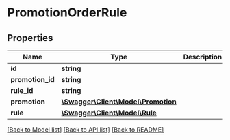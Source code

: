 # PromotionOrderRule

## Properties
Name | Type | Description | Notes
------------ | ------------- | ------------- | -------------
**id** | **string** |  | [optional] 
**promotion_id** | **string** |  | 
**rule_id** | **string** |  | 
**promotion** | [**\Swagger\Client\Model\Promotion**](Promotion.md) |  | [optional] 
**rule** | [**\Swagger\Client\Model\Rule**](Rule.md) |  | [optional] 

[[Back to Model list]](../../README.md#documentation-for-models) [[Back to API list]](../../README.md#documentation-for-api-endpoints) [[Back to README]](../../README.md)


